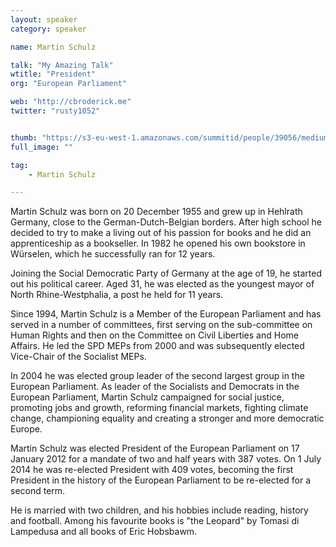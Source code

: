 ```yaml
---
layout: speaker
category: speaker

name: Martin Schulz

talk: "My Amazing Talk"
wtitle: "President"
org: "European Parliament"

web: "http://cbroderick.me"
twitter: "rusty1052"


thumb: "https://s3-eu-west-1.amazonaws.com/summitid/people/39056/medium/elon.jpg?1408478846"
full_image: ""

tag: 
    - Martin Schulz

---
```


Martin Schulz was born on 20 December 1955 and grew up in Hehlrath Germany, close to the German-Dutch-Belgian borders. After high school he decided to try to make a living out of his passion for books and he did an apprenticeship as a bookseller. In 1982 he opened his own bookstore in Würselen, which he successfully ran for 12 years.

Joining the Social Democratic Party of Germany at the age of 19, he started out his political career. Aged 31, he was elected as the youngest mayor of North Rhine-Westphalia, a post he held for 11 years.

Since 1994, Martin Schulz is a Member of the European Parliament and has served in a number of committees, first serving on the sub-committee on Human Rights and then on the Committee on Civil Liberties and Home Affairs. He led the SPD MEPs from 2000 and was subsequently elected Vice-Chair of the Socialist MEPs.

In 2004 he was elected group leader of the second largest group in the European Parliament. As leader of the Socialists and Democrats in the European Parliament, Martin Schulz campaigned for social justice, promoting jobs and growth, reforming financial markets, fighting climate change, championing equality and creating a stronger and more democratic Europe.

Martin Schulz was elected President of the European Parliament on 17 January 2012 for a mandate of two and half years with 387 votes. On 1 July 2014 he was re-elected President with 409 votes, becoming the first President in the history of the European Parliament to be re-elected for a second term.

He is married with two children, and his hobbies include reading, history and football. Among his favourite books is "the Leopard" by Tomasi di Lampedusa and all books of Eric Hobsbawm.